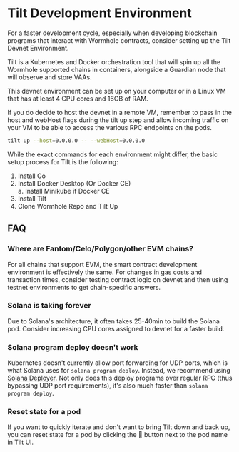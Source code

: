# Tilt Development Environment

For a faster development cycle, especially when developing blockchain programs that interact with Wormhole contracts, consider setting up the Tilt Devnet Environment.

Tilt is a Kubernetes and Docker orchestration tool that will spin up all the Wormhole supported chains in containers, alongside a Guardian node that will observe and store VAAs.

This devnet environment can be set up on your computer or in a Linux VM that has at least 4 CPU cores and 16GB of RAM.

If you do decide to host the devnet in a remote VM, remember to pass in the host and webHost flags during the tilt up step and allow incoming traffic on your VM to be able to access the various RPC endpoints on the pods.

```sh
tilt up --host=0.0.0.0 -- --webHost=0.0.0.0
```

While the exact commands for each environment might differ, the basic setup process for Tilt is the following:

1. Install Go
2. Install Docker Desktop (Or Docker CE)  
   a. Install Minikube if Docker CE
3. Install Tilt
4. Clone Wormhole Repo and Tilt Up

## FAQ

### Where are Fantom/Celo/Polygon/other EVM chains?

For all chains that support EVM, the smart contract development environment is effectively the same. For changes in gas costs and transaction times, consider testing contract logic on devnet and then using testnet environments to get chain-specific answers.

### Solana is taking forever

Due to Solana's architecture, it often takes 25-40min to build the Solana pod. Consider increasing CPU cores assigned to devnet for a faster build.

### Solana program deploy doesn't work

Kubernetes doesn't currently allow port forwarding for UDP ports, which is what Solana uses for `solana program deploy`. Instead, we recommend using [Solana Deployer](https://github.com/acheroncrypto/solana-deployer). Not only does this deploy programs over regular RPC (thus bypassing UDP port requirements), it's also much faster than `solana program deploy`.

### Reset state for a pod

If you want to quickly iterate and don't want to bring Tilt down and back up, you can reset state for a pod by clicking the 🔄 button next to the pod name in Tilt UI.
